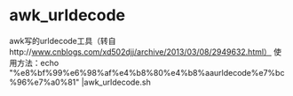 # awk_urldecode
awk写的urldecode工具（转自http://www.cnblogs.com/xd502djj/archive/2013/03/08/2949632.html）
使用方法：echo "%e8%bf%99%e6%98%af%e4%b8%80%e4%b8%aaurldecode%e7%bc%96%e7%a0%81" |awk_urldecode.sh
